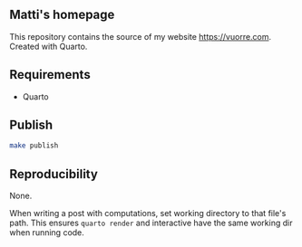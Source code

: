 ## Matti's homepage

This repository contains the source of my website <https://vuorre.com>. Created with Quarto.

## Requirements

- Quarto

## Publish

```bash
make publish
```

## Reproducibility

None.

When writing a post with computations, set working directory to that file's path. This ensures `quarto render` and interactive have the same working dir when running code.
